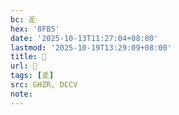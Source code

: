 ```yaml
---
bc: 辵
hex: '8FB5'
date: '2025-10-13T11:27:04+08:00'
lastmod: '2025-10-19T13:29:09+08:00'
title: 󰕗
url: 󰕗
tags: [辵]
src: GHZR, DCCV
note:
---
```

